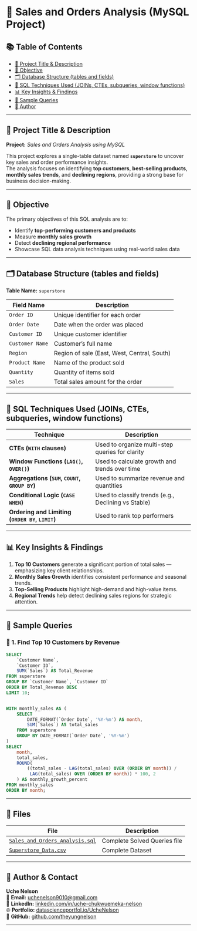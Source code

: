 # 🧾 Sales and Orders Analysis (MySQL Project)

## 📚 Table of Contents
- [📌 Project Title & Description](#-project-title--description)
- [🎯 Objective](#-objective)
- [🗂 Database Structure (tables and fields)](#-database-structure-tables-and-fields)
- [🧠 SQL Techniques Used (JOINs, CTEs, subqueries, window functions)](#-sql-techniques-used-joins-ctes-subqueries-window-functions)
- [📊 Key Insights & Findings](#-key-insights--findings)
- [💬 Sample Queries](#-sample-queries)
- [👤 Author](#-author)

---

## 📌 Project Title & Description
**Project:** *Sales and Orders Analysis using MySQL*

This project explores a single-table dataset named **`superstore`** to uncover key sales and order performance insights.  
The analysis focuses on identifying **top customers**, **best-selling products**, **monthly sales trends**, and **declining regions**, providing a strong base for business decision-making.

---

## 🎯 Objective
The primary objectives of this SQL analysis are to:
- Identify **top-performing customers and products**
- Measure **monthly sales growth**
- Detect **declining regional performance**
- Showcase SQL data analysis techniques using real-world sales data

---

## 🗂 Database Structure (tables and fields)

**Table Name:** `superstore`

| Field Name | Description |
|-------------|--------------|
| `Order ID` | Unique identifier for each order |
| `Order Date` | Date when the order was placed |
| `Customer ID` | Unique customer identifier |
| `Customer Name` | Customer’s full name |
| `Region` | Region of sale (East, West, Central, South) |
| `Product Name` | Name of the product sold |
| `Quantity` | Quantity of items sold |
| `Sales` | Total sales amount for the order |

---

## 🧠 SQL Techniques Used (JOINs, CTEs, subqueries, window functions)

| Technique | Description |
|------------|-------------|
| **CTEs (`WITH` clauses)** | Used to organize multi-step queries for clarity |
| **Window Functions (`LAG()`, `OVER()`)** | Used to calculate growth and trends over time |
| **Aggregations (`SUM`, `COUNT`, `GROUP BY`)** | Used to summarize revenue and quantities |
| **Conditional Logic (`CASE WHEN`)** | Used to classify trends (e.g., Declining vs Stable) |
| **Ordering and Limiting (`ORDER BY`, `LIMIT`)** | Used to rank top performers |

---

## 📊 Key Insights & Findings
1. **Top 10 Customers** generate a significant portion of total sales — emphasizing key client relationships.  
2. **Monthly Sales Growth** identifies consistent performance and seasonal trends.  
3. **Top-Selling Products** highlight high-demand and high-value items.  
4. **Regional Trends** help detect declining sales regions for strategic attention.

---

## 💬 Sample Queries

### 🔹 1. Find Top 10 Customers by Revenue
```sql
SELECT 
    `Customer Name`, 
    `Customer ID`, 
    SUM(`Sales`) AS Total_Revenue
FROM superstore
GROUP BY `Customer Name`, `Customer ID`
ORDER BY Total_Revenue DESC
LIMIT 10;


WITH monthly_sales AS (
    SELECT 
        DATE_FORMAT(`Order Date`, '%Y-%m') AS month,
        SUM(`Sales`) AS total_sales
    FROM superstore
    GROUP BY DATE_FORMAT(`Order Date`, '%Y-%m')
)
SELECT 
    month,
    total_sales,
    ROUND(
        ((total_sales - LAG(total_sales) OVER (ORDER BY month)) / 
         LAG(total_sales) OVER (ORDER BY month)) * 100, 2
    ) AS monthly_growth_percent
FROM monthly_sales
ORDER BY month;
```

---

## 📂 Files

| File | Description |
|------|-------------|
| [`Sales_and_Orders_Analysis.sql`](./Sales_and_Orders_Analysis.sql) | Complete Solved Queries file |
| [`Superstore_Data.csv`](./Superstore_Data.csv) | Complete Dataset |


---

## 👤 Author & Contact

**Uche Nelson**  
📧 **Email:** [uchenelson9010@gmail.com](mailto:uchenelson9010@gmail.com)  
🔗 **LinkedIn:** [linkedin.com/in/uche-chukwuemeka-nelson](https://www.linkedin.com/in/uche-chukwuemeka-nelson/)   
🌐 **Portfolio:** [datascienceportfol.io/UcheNelson](https://datascienceportfol.io/UcheNelson)  
💬 **GitHub:** [github.com/theyungnelson](https://github.com/theyungnelson)  

---



